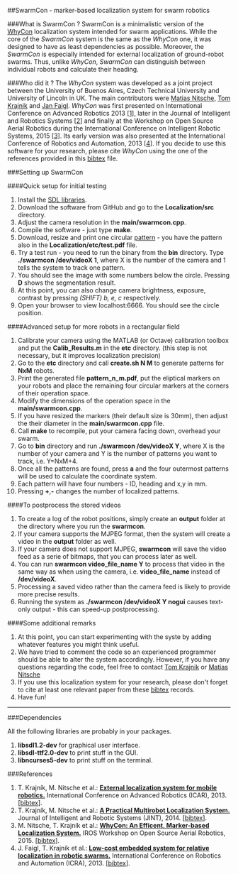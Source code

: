 ##SwarmCon - marker-based localization system for swarm robotics

###What is SwarmCon ?
SwarmCon is a minimalistic version of the <a href="http://www.youtube.com/watch?v=KgKrN8_EmUA">WhyCon</a> localization system intended for swarm applications.
While the core of the <i>SwarmCon</i> system is the same as the <i>WhyCon</i> one, it was designed to have as least dependencies as possible.
Moreover, the <i>SwarmCon</i> is especially intended for external localization of ground-robot swarms.
Thus, unlike <i>WhyCon</i>, <i>SwarmCon</i> can distinguish between individual robots and calculate their heading.

###Who did it ?
The <i>WhyCon</i> system was developed as a joint project between the University of Buenos Aires, Czech Technical University and University of Lincoln in UK.
The main contributors were [Matias Nitsche](https://scholar.google.co.uk/citations?user=Z0hQoRUAAAAJ&hl=en&oi=ao), [Tom Krajnik](http://scholar.google.co.uk/citations?user=Qv3nqgsAAAAJ&hl=en&oi=ao) and [Jan Faigl](https://scholar.google.co.uk/citations?user=-finD_sAAAAJ&hl=en).
<i>WhyCon</i> was first presented on International Conference on Advanced Robotics 2013 [[1](#references)], later in the Journal of Intelligent and Robotics Systems [[2](#references)] and finally at the Workshop on Open Source Aerial Robotics during the International Conference on Intelligent Robotic Systems, 2015 [[3](#references)]. Its early version was also presented at the International Conference of Robotics and Automation, 2013 [[4](#references)].
If you decide to use this software for your research, please cite <i>WhyCon</i> using the one of the references provided in this [bibtex](http://raw.githubusercontent.com/wiki/gestom/CosPhi/papers/WhyCon.bib) file.

###Setting up SwarmCon

####Quick setup for initial testing

1. Install the <a href="#libraries">SDL libraries</a>.
2. Download the software from GitHub and go to the <b>Localization/src</b> directory.
3. Adjust the camera resolution in the <b>main/swarmcon.cpp</b>.
4. Compile the software - just type <b>make</b>.
5. Download, resize and print one circular <a href="etc/test.pdf">pattern</a> - you have the pattern also in the <b>Localization/etc/test.pdf</b> file.
6. Try a test run - you need to run the binary from the <b>bin</b> directory. Type <b>./swarmcon /dev/videoX 1</b>, where X is the number of the camera and 1 tells the system to track one pattern.</li> 
7. You should see the image with some numbers below the circle. Pressing <b>D</b> shows the segmentation result.
8. At this point, you can also change camera brightness, exposure, contrast by pressing <i>(SHIFT) b, e, c</i> respectively.
9. Open your browser to view localhost:6666. You should see the circle position.

####Advanced setup for more robots in a rectangular field

1. Calibrate your camera using the MATLAB (or Octave) calibration toolbox and put the <b>Calib_Results.m</b> in the <b>etc</b> directory. (this step is not necessary, but it improves localization precision)
2. Go to the <b>etc</b> directory and call <b>create.sh N M</b> to generate patterns for <b>NxM</b> robots.
3. Print the generated file <b>pattern_n_m.pdf</b>, put the eliptical markers on your robots and place the remaining four circular markers at the corners of their operation space.
4. Modify the dimensions of the operation space in the <b>main/swarmcon.cpp</b>. 
5. If you have resized the markers (their default size is 30mm), then adjust the their diameter in the <b>main/swarmcon.cpp</b> file.
6. Call <b>make</b> to recompile, put your camera facing down, overhead your swarm.
6. Go to <b>bin</b> directory and run  <b>./swarmcon /dev/videoX Y</b>, where X is the number of your camera and Y is the number of patterns you want to track, i.e. Y=NxM+4.
7. Once all the patterns are found, press <b>a</b> and the four outermost patterns will be used to calculate the coordinate system.
8. Each pattern will have four numbers - ID, heading and x,y in mm.
9. Pressing <b>+</b>,<b>-</b> changes the number of localized patterns.

####To postprocess the stored videos

1. To create a log of the robot positions, simply create an <b>output</b> folder at the directory where you run the <b>swarmcon</b>.
2. If your camera supports the MJPEG format, then the system will create a video in the <b>output</b> folder as well.
3. If your camera does not support MJPEG, <b>swarmcon</b> will save the video feed as a serie of bitmaps, that you can process later as well.
4. You can run <b>swarmcon video_file_name Y</b> to process that video in the same way as when using the camera, i.e. <b>video_file_name</b> instead of <b>/dev/videoX</b>.
5. Processing a saved video rather than the camera feed is likely to provide more precise results.
6. Running the system as <b>./swarmcon /dev/videoX Y nogui</b> causes text-only output - this can speed-up postprocessing.

####Some additional remarks

1. At this point, you can start experimenting with the syste by adding whatever features you might think useful.
2. We have tried to comment the code so an experienced programmer should be able to alter the system accordingly. However, if you have any questions regarding the code, feel free to contact [Tom Krajnik](http://scholar.google.co.uk/citations?user=Qv3nqgsAAAAJ&hl=en&oi=ao) or [Matias Nitsche](https://scholar.google.co.uk/citations?user=Z0hQoRUAAAAJ&hl=en&oi=ao)
3. If you use this localization system for your research, please don't forget to cite at least one relevant paper from these [bibtex](http://raw.githubusercontent.com/wiki/gestom/CosPhi/papers/WhyCon.bib) records.
4. Have fun!
</ol>

<hr>
###Dependencies</h4><a NAME="libraries"></a>

All the following libraries are probably in your packages.

1. <b>libsdl1.2-dev</b> for graphical user interface.
2. <b>libsdl-ttf2.0-dev</b> to print stuff in the GUI.
3. <b>libncurses5-dev</b> to print stuff on the terminal.

###References
1. T. Krajník, M. Nitsche et al.: <b>[External localization system for mobile robotics.](http://raw.githubusercontent.com/wiki/gestom/CosPhi/papers/2013_icar_whycon.pdf)</b> International Conference on Advanced Robotics (ICAR), 2013. [[bibtex](http://raw.githubusercontent.com/wiki/gestom/CosPhi/papers/2013_icar_whycon.bib)].
2. T. Krajník, M. Nitsche et al.: <b>[A Practical Multirobot Localization System.](http://raw.githubusercontent.com/wiki/gestom/CosPhi/papers/2015_JINT_whycon.pdf)</b> Journal of Intelligent and Robotic Systems (JINT), 2014. [[bibtex](http://raw.githubusercontent.com/wiki/gestom/CosPhi/papers/2015_JINT_whycon.bib)].
3. M. Nitsche, T. Krajník et al.: <b>[WhyCon: An Efficent, Marker-based Localization System.](http://raw.githubusercontent.com/wiki/gestom/CosPhi/papers/2015_irososar_whycon.pdf)</b> IROS Workshop on Open Source Aerial Robotics, 2015. [[bibtex](http://raw.githubusercontent.com/wiki/gestom/CosPhi/papers/2015_irososar_whycon.bib)].
4. J. Faigl, T. Krajník et al.: <b>[Low-cost embedded system for relative localization in robotic swarms.](http://ieeexplore.ieee.org/xpls/abs_all.jsp?arnumber=6630694)</b> International Conference on Robotics and Automation (ICRA), 2013. [[bibtex](http://raw.githubusercontent.com/wiki/gestom/CosPhi/papers/2013_icra_whycon.bib)].
